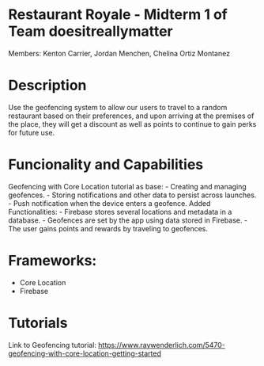 # Restaurant Royale - Midterm 1 of Team doesitreallymatter
Members: Kenton Carrier, Jordan Menchen, Chelina Ortiz Montanez

# Description
 Use the geofencing system to allow our users to travel to a random restaurant based on their preferences, and upon arriving at the premises of the place, they will get a discount as well as points to continue to gain perks for future use.

# Funcionality and Capabilities
Geofencing with Core Location tutorial as base:
    - Creating and managing geofences.
    - Storing notifications and other data to persist across launches.
    - Push notification when the device enters a geofence.
Added Functionalities:
    - Firebase stores several locations and metadata in a database.
    - Geofences are set by the app using data stored in Firebase.
    - The user gains points and rewards by traveling to geofences.

# Frameworks:
- Core Location
- Firebase

# Tutorials      
Link to Geofencing tutorial: https://www.raywenderlich.com/5470-geofencing-with-core-location-getting-started

